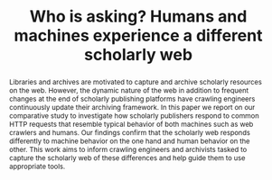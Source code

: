 ---
abstract: Libraries and archives are motivated to capture and archive scholarly resources
  on the web. However, the dynamic nature of the web in addition to frequent changes
  at the end of scholarly publishing platforms have crawling engineers continuously
  update their archiving framework. In this paper we report on our comparative study
  to investigate how scholarly publishers respond to common HTTP requests that resemble
  typical behavior of both machines such as web crawlers and humans. Our findings
  confirm that the scholarly web responds differently to machine behavior on the one
  hand and human behavior on the other. This work aims to inform crawling engineers
  and archivists tasked to capture the scholarly web of these differences and help
  guide them to use appropriate tools.
creators:
- Shankar, Harihar
- Balakireva, Lyudmila
- Klein, Martin
date: null
document_url: https://services.phaidra.univie.ac.at/api/object/o:1081744/download
grand_parent: iPRES
institutions: []
keywords: []
landing_page_url: https://phaidra.univie.ac.at/o:1081744
language: eng
layout: publication
license: CC BY 4.0 International
notes_url: null
parent: iPRES 2019
publication_type: paper
size: 445685
slides_url: null
source_name: iPRES
stream_url: null
title: 'Who is asking? Humans and machines experience a different scholarly web '
year: 2019
---